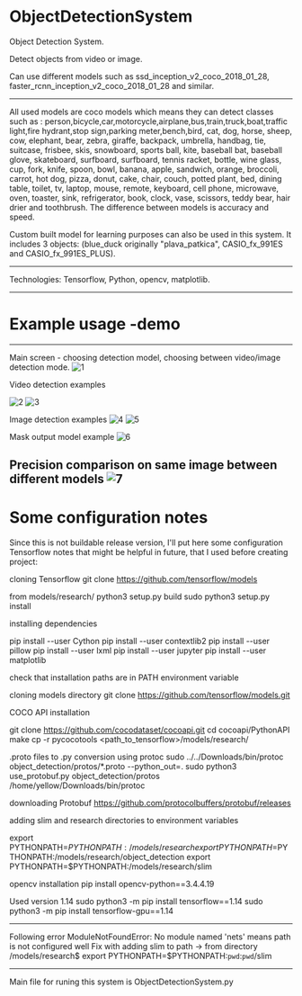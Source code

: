 # ObjectDetectionSystem
Object Detection System.

Detect objects from video or image.

Can use different models such as   ssd_inception_v2_coco_2018_01_28, faster_rcnn_inception_v2_coco_2018_01_28 and similar. 

-----------------------------------------------------------------------------------------------------------------------------
All used models are coco models which means they can detect classes such as :
person,bicycle,car,motorcycle,airplane,bus,train,truck,boat,traffic light,fire hydrant,stop sign,parking meter,bench,bird, cat, dog, horse, sheep, cow, elephant, bear, zebra, giraffe, backpack, umbrella, handbag, tie, suitcase, frisbee, skis, snowboard, sports ball, kite, baseball bat, baseball glove, skateboard, surfboard, surfboard, tennis racket, bottle, wine glass, cup, fork, knife, spoon, bowl, banana, apple, sandwich, orange, broccoli, carrot, hot dog, pizza, donut, cake, chair, couch, potted plant, bed, dining table, toilet, tv, laptop, mouse, remote, keyboard, cell phone, microwave, oven, toaster, sink, refrigerator, book, clock, vase, scissors, teddy bear, hair drier and toothbrush. 
The difference between models is accuracy and speed. 

Custom built model for learning purposes can also be used in this system. It includes 3 objects:
 (blue_duck originally "plava_patkica", CASIO_fx_991ES and CASIO_fx_991ES_PLUS). 
 
-----------------------------------------------------------------------------------------------------------------------------

Technologies: Tensorflow, Python, opencv, matplotlib.

-----------------------------------------------------------------------------------------------------------------------------

# Example usage -demo
-----------------------------------------------------------------------------------------------------------------------------

Main screen - choosing detection model, choosing between video/image detection mode.
![1](https://user-images.githubusercontent.com/26230313/74101454-3eae0600-4b3a-11ea-9c55-783c5f4247ec.PNG)

Video detection examples

![2](https://user-images.githubusercontent.com/26230313/74101468-7f0d8400-4b3a-11ea-8f59-ba9d2bb0d309.PNG)
![3](https://user-images.githubusercontent.com/26230313/74101472-86cd2880-4b3a-11ea-85f5-e09ae10b90a7.PNG)

Image detection examples
![4](https://user-images.githubusercontent.com/26230313/74101477-964c7180-4b3a-11ea-9615-b826b3d45bd4.PNG)
![5](https://user-images.githubusercontent.com/26230313/74101478-9a788f00-4b3a-11ea-82be-a9da57e6f541.PNG)

Mask output model example
![6](https://user-images.githubusercontent.com/26230313/74101488-a9f7d800-4b3a-11ea-80bd-e16c7d3a730a.PNG)

Precision comparison on same image between different models 
![7](https://user-images.githubusercontent.com/26230313/74101509-dc093a00-4b3a-11ea-8d77-9096418a7bfe.PNG)
-----------------------------------------------------------------------------------------------------------------------------

# Some configuration notes

Since this is not buildable release version, I'll put here some configuration Tensorflow notes that might be helpful in future, that I used before creating project:

cloning Tensorflow
git clone https://github.com/tensorflow/models

from models/research/
python3 setup.py build
sudo python3 setup.py install

installing dependencies

pip install --user Cython
pip install --user contextlib2
pip install --user pillow
pip install --user lxml
pip install --user jupyter
pip install --user matplotlib

check that installation paths are in PATH environment variable

cloning models directory 
git clone https://github.com/tensorflow/models.git

COCO API installation 

git clone https://github.com/cocodataset/cocoapi.git
cd cocoapi/PythonAPI
make
cp -r pycocotools <path_to_tensorflow>/models/research/

.proto files to .py conversion using protoc
sudo ../../Downloads/bin/protoc object_detection/protos/*.proto --python_out=.
sudo python3 use_protobuf.py object_detection/protos /home/yellow/Downloads/bin/protoc

downloading Protobuf
https://github.com/protocolbuffers/protobuf/releases

adding slim and research directories to environment variables 

export PYTHONPATH=$PYTHONPATH:/models/research
export PYTHONPATH=$PYTHONPATH:/models/research/object_detection
export PYTHONPATH=$PYTHONPATH:/models/research/slim

opencv installation 
pip install opencv-python==3.4.4.19


Used version 1.14
sudo python3 -m pip install tensorflow==1.14
sudo python3 -m pip install tensorflow-gpu==1.14

-----------------------------------------------------------------------------------------------------------------------------
Following error 
ModuleNotFoundError: No module named 'nets'
means path is not configured well 
Fix with adding slim to path -> from directory  /models/research$ export PYTHONPATH=$PYTHONPATH:`pwd`:`pwd`/slim

-----------------------------------------------------------------------------------------------------------------------------

Main file for runing this system is 
ObjectDetectionSystem.py


